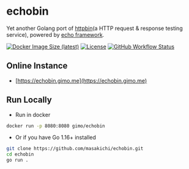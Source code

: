 # echobin

Yet another Golang port of [httpbin](https://httpbin.org/)(a HTTP request & response testing service), powered by [echo framework](https://echo.labstack.com/).

[![Docker Image Size (latest)](https://img.shields.io/docker/image-size/gimo/echobin/latest?color=green&label=docker%20image&style=flat-square)](https://hub.docker.com/r/gimo/echobin)
[![License](http://img.shields.io/badge/license-mit-blue.svg?style=flat-square)](https://github.com/masakichi/echobin/blob/main/LICENSE)
[![GitHub Workflow Status](https://img.shields.io/github/workflow/status/masakichi/echobin/Run%20Tests?style=flat-square)](https://github.com/masakichi/echobin/actions)

## Online Instance

- [https://echobin.gimo.me](https://echobin.gimo.me)

## Run Locally

- Run in docker

```bash
docker run -p 8080:8080 gimo/echobin
```

- Or if you have Go 1.16+ installed

```bash
git clone https://github.com/masakichi/echobin.git
cd echobin
go run .
```
